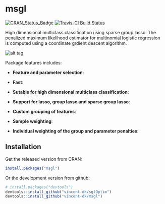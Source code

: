 # msgl

[![CRAN_Status_Badge](http://www.r-pkg.org/badges/version/msgl)](http://cran.r-project.org/package=msgl)
[![Travis-CI Build Status](https://travis-ci.org/vincent-dk/msgl.svg?branch=master)](https://travis-ci.org/vincent-dk/msgl)

High dimensional multiclass classification using sparse group lasso. The penalized maximum likelihood estimator for multinomial logistic regression is computed using a coordinate grdient descent algorithm.

![alt tag](https://raw.github.com/vincent-dk/msgl/master/fig1.png)

Package features includes:

* **Feature and parameter selection**:

* **Fast**:

* **Sutable for high dimensional multiclass classification**:

* **Support for lasso, group lasso and sparse group lasso**:

* **Custom grouping of features**:

* **Sample weighting**:

* **Individual weighting of the group and parameter penalties**:

## Installation

Get the released version from CRAN:

```R
install.packages("msgl")
```

Or the development version from github:

```R
# install.packages("devtools")
devtools::install_github("vincent-dk/sglOptim")
devtools::install_github("vincent-dk/msgl")
```
